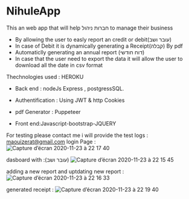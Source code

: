 # NihuleApp
This an web app that will help חברות ניהול to manage their business 
- By allowing the user to easly report an credit or debit(עובר ושב) 
- In case of Debit it is dynamically generating a Receipt(קבלה) By pdf
- Automaticlly generating an annual report (דוח חודשי)
- In case that the user need to export the data it will allow the user to download all the date in csv format

Thechnologies used :
HEROKU

- Back end : nodeJs Express , postgressSQL.
- Authentification : Using JWT & http Cookies
- pdf Generator : Puppeteer

- Front end:Javascript-bootstrap-JQUERY

For testing please contact me i will provide the test logs : maouizerat@gmail.com
login Page :
![Capture d’écran 2020-11-23 à 22 17 40](https://user-images.githubusercontent.com/59651816/100011875-0df24100-2ddb-11eb-96c0-c0a9072666aa.png)

dasboard with :(עובר ושב)
![Capture d’écran 2020-11-23 à 22 15 45](https://user-images.githubusercontent.com/59651816/100011981-3bd78580-2ddb-11eb-89ab-c81925e96c03.png)

adding a new report and uptdating new report :
![Capture d’écran 2020-11-23 à 22 16 33](https://user-images.githubusercontent.com/59651816/100011938-24000180-2ddb-11eb-8d3f-b4c549f07b1c.png)

generated receipt :
![Capture d’écran 2020-11-23 à 22 19 40](https://user-images.githubusercontent.com/59651816/100012009-44c85700-2ddb-11eb-90b0-475c1422cd9d.png)



